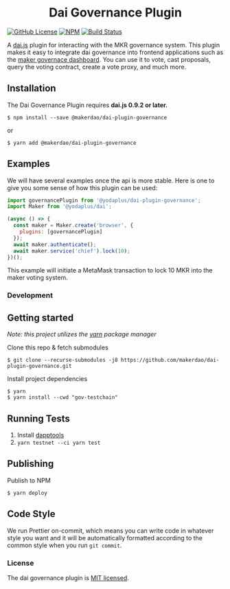 <h1 align="center">
Dai Governance Plugin
</h1>

[![GitHub License][license]][license-url]
[![NPM][npm]][npm-url]
[![Build Status][build]][build-url]

A [dai.js](https://github.com/makerdao/dai.js) plugin for interacting with the MKR governance system. This plugin makes it easy to integrate dai governance into frontend applications such as the [maker governace dashboard](https://vote.makerdao.com/). You can use it to vote, cast proposals, query the voting contract, create a vote proxy, and much more.

## Installation

The Dai Governance Plugin requires **dai.js 0.9.2 or later.**

```
$ npm install --save @makerdao/dai-plugin-governance
```

or

```
$ yarn add @makerdao/dai-plugin-governance
```

## Examples

We will have several examples once the api is more stable. Here is one to give you some sense of how this plugin can be used:

```js
import governancePlugin from '@yodaplus/dai-plugin-governance';
import Maker from '@yodaplus/dai';

(async () => {
  const maker = Maker.create('browser', {
    plugins: [governancePlugin]
  });
  await maker.authenticate();
  await maker.service('chief').lock(10);
})();
```

This example will initiate a MetaMask transaction to lock 10 MKR into the maker voting system.

### Development

## Getting started

_Note: this project utilizes the [yarn](https://yarnpkg.com/en/) package manager_

Clone this repo & fetch submodules

```
$ git clone --recurse-submodules -j8 https://github.com/makerdao/dai-plugin-governance.git
```

Install project dependencies

```
$ yarn
$ yarn install --cwd "gov-testchain"
```

## Running Tests

1.  Install [dapptools](https://dapp.tools/)
1.  `yarn testnet --ci yarn test`

## Publishing

Publish to NPM

```
$ yarn deploy
```

## Code Style

We run Prettier on-commit, which means you can write code in whatever style you want and it will be automatically formatted according to the common style when you run `git commit`.

### License

The dai governance plugin is [MIT licensed](./LICENSE).

[npm]: https://img.shields.io/npm/v/@makerdao/dai-plugin-governance.svg?style=flat
[npm-url]: https://www.npmjs.com/package/@makerdao/dai-plugin-governance
[license]: https://img.shields.io/badge/license-MIT-blue.svg
[license-url]: https://github.com/makerdao/dai-plugin-governance/blob/master/LICENSE
[build]: https://travis-ci.com/makerdao/dai-plugin-governance.svg?token=7qKLu97qQDDMKfaxt318&branch=master
[build-url]: https://travis-ci.com/makerdao/dai-plugin-governance
